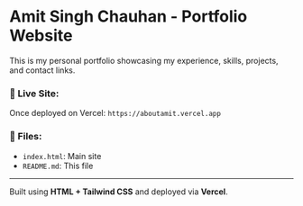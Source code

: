 # Amit Singh Chauhan - Portfolio Website

This is my personal portfolio showcasing my experience, skills, projects, and contact links.

### 🔗 Live Site:
Once deployed on Vercel: `https://aboutamit.vercel.app`

### 📁 Files:
- `index.html`: Main site
- `README.md`: This file

---

Built using **HTML + Tailwind CSS** and deployed via **Vercel**.
